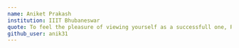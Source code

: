 ```yaml
---
name: Aniket Prakash
institution: IIIT Bhubaneswar
quote: To feel the pleasure of viewing yourself as a successfull one, Remember the hard days that went by and what all you strived to be what you are today.
github_user: anik31
---
```

